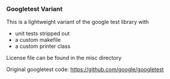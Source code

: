 ### Googletest Variant ###

This is a lightweight variant of the google test library with
 - unit tests stripped out
 - a custom makefile
 - a custom printer class

License file can be found in the misc directory

Original googletest code: https://github.com/google/googletest
